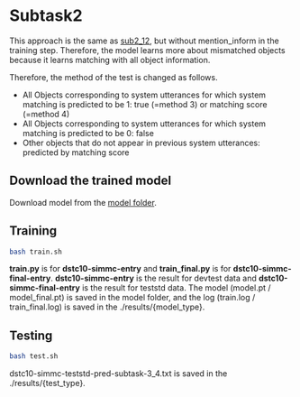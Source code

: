 # Subtask2
This approach is the same as [sub2_12](https://github.com/rungjoo/simmc2.0/tree/master/sub2_12), but without mention_inform in the training step. Therefore, the model learns more about mismatched objects because it learns matching with all object information.

Therefore, the method of the test is changed as follows.

- All Objects corresponding to system utterances for which system matching is predicted to be 1: true (=method 3) or matching score (=method 4)
- All Objects corresponding to system utterances for which system matching is predicted to be 0: false
- Other objects that do not appear in previous system utterances: predicted by matching score

## Download the trained model 
Download model from the [model folder](https://github.com/rungjoo/simmc2.0/tree/master/sub2_4/model).

## Training
```bash
bash train.sh
```
**train.py** is for **dstc10-simmc-entry** and **train_final.py** is for **dstc10-simmc-final-entry**. **dstc10-simmc-entry** is the result for devtest data and **dstc10-simmc-final-entry** is the result for teststd data. The model (model.pt / model_final.pt) is saved in the model folder, and the log (train.log / train_final.log) is saved in the ./results/{model_type}.

## Testing
```bash
bash test.sh
```
dstc10-simmc-teststd-pred-subtask-3_4.txt is saved in the ./results/{test_type}.